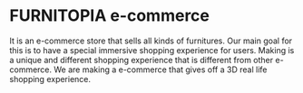 # FURNITOPIA e-commerce
It is an e-commerce store that sells all kinds of furnitures. Our main goal for this is to have a special immersive shopping experience for users. Making is a unique and different shopping experience that is different from other e-commerce. We are making a e-commerce that gives off a 3D real life shopping experience. 

